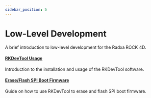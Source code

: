 ```yaml
---
sidebar_position: 5
---
```


# Low-Level Development

A brief introduction to low-level development for the Radxa ROCK 4D.

#### [RKDevTool Usage](/rock4/rock4d/low-level-dev/tool_rkdevtool)

Introduction to the installation and usage of the RKDevTool software.

#### [Erase/Flash SPI Boot Firmware](/rock4/rock4d/low-level-dev/spi_flash)

Guide on how to use RKDevTool to erase and flash SPI boot firmware.
